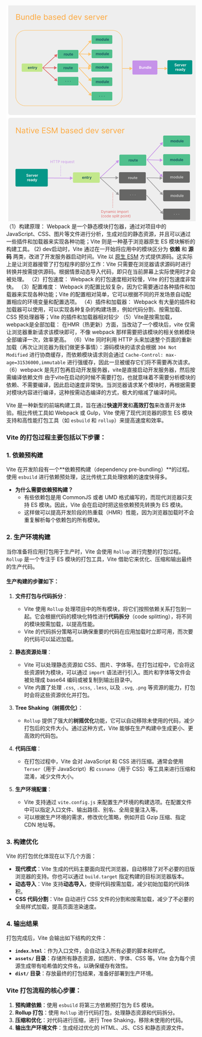 ![](../assets/vite-20240701164123305.jpg)
（1）构建原理： Webpack 是一个静态模块打包器，通过对项目中的 JavaScript、CSS、图片等文件进行分析，生成对应的静态资源，并且可以通过一些插件和加载器来实现各种功能；Vite 则是一种基于浏览器原生 ES 模块解析的构建工具。
  (2) dev启动时，Vite 通过在一开始将应用中的模块区分为 **依赖** 和 **源码** 两类，改进了开发服务器启动时间。Vite 以 [原生 ESM](https://developer.mozilla.org/en-US/docs/Web/JavaScript/Guide/Modules) 方式提供源码。这实际上是让浏览器接管了打包程序的部分工作：Vite 只需要在浏览器请求源码时进行转换并按需提供源码。根据情景动态导入代码，即只在当前屏幕上实际使用时才会被处理。
（2）打包速度： Webpack 的打包速度相对较慢，Vite 的打包速度非常快。
（3）配置难度： Webpack 的配置比较复杂，因为它需要通过各种插件和加载器来实现各种功能；Vite 的配置相对简单，它可以根据不同的开发场景自动配置相应的环境变量和配置选项。
（4）插件和加载器： Webpack 有大量的插件和加载器可以使用，可以实现各种复杂的构建场景，例如代码分割、按需加载、CSS 预处理器等；Vite 的插件和加载器相对较少
（5）Vite是按需加载，webpack是全部加载： 在HMR（热更新）方面，当改动了一个模块后，vite 仅需让浏览器重新请求该模块即可，不像 webpack 那样需要把该模块的相关依赖模块全部编译一次，效率更高。
（6）Vite 同时利用 HTTP 头来加速整个页面的重新加载（再次让浏览器为我们做更多事情）：源码模块的请求会根据 `304 Not Modified` 进行协商缓存，而依赖模块请求则会通过 `Cache-Control: max-age=31536000,immutable` 进行强缓存，因此一旦被缓存它们将不需要再次请求。
（6）webpack 
是先打包再启动开发服务器，vite是直接启动开发服务器，然后按需编译依赖文件 由于vite在启动的时候不需要打包，也就意味着不需要分析模块的依赖、不需要编译，因此启动速度非常快。当浏览器请求某个模块时，再根据需要对模块内容进行编译，这种按需动态编译的方式，极大的缩减了编译时间。



Vite 是一种新型的前端构建工具，旨在通过**快速开发**和**高效打包**来改善开发体验。相比传统工具如 Webpack 或 Gulp，Vite 使用了现代浏览器的原生 ES 模块支持和高性能打包工具（如 `esbuild` 和 `rollup`）来提高速度和效率。

### Vite 的打包过程主要包括以下步骤：

### 1. **依赖预构建**
Vite 在开发阶段有一个**依赖预构建（dependency pre-bundling）**的过程。使用 `esbuild` 进行依赖预处理，这比传统工具处理依赖的速度快得多。

- **为什么需要依赖预构建？**
  - 有些依赖包是用 CommonJS 或者 UMD 格式编写的，而现代浏览器只支持 ES 模块。因此，Vite 会在启动时把这些依赖预先转换为 ES 模块。
  - 这样做可以提高开发阶段的热重载（HMR）性能，因为浏览器加载时不会重复解析每个依赖包的所有模块。

### 2. **生产环境构建**
当你准备将应用打包用于生产时，Vite 会使用 `Rollup` 进行完整的打包过程。`Rollup` 是一个专注于 ES 模块的打包工具，Vite 借助它来优化、压缩和输出最终的生产代码。

#### 生产构建的步骤如下：

1. **文件打包与代码拆分**：
   - Vite 使用 `Rollup` 处理项目中的所有模块，将它们按照依赖关系打包到一起。它会根据代码的模块化特性进行**代码拆分**（code splitting），将不同的模块按需加载，以提高性能。
   - Vite 的代码拆分策略可以确保重要的代码在应用加载时立即可用，而次要的代码可以延迟加载。

2. **静态资源处理**：
   - Vite 可以处理静态资源如 CSS、图片、字体等。在打包过程中，它会将这些资源转为模块，可以通过 `import` 语法进行引入。图片和字体等文件会被处理成 base64 编码或被复制到输出目录中。
   - Vite 内置了处理 `.css`, `.scss`, `.less`, 以及 `.svg`, `.png` 等资源的能力，打包时会将这些资源优化并打包。

3. **Tree Shaking（树摇优化）**：
   - `Rollup` 提供了强大的**树摇优化**功能，它可以自动移除未使用的代码，减少打包后的文件大小。通过这种方式，Vite 能够在生产构建中生成更小、更高效的代码包。

4. **代码压缩**：
   - 在打包过程中，Vite 会对 JavaScript 和 CSS 进行压缩。通常会使用 `Terser`（用于 JavaScript）和 `cssnano`（用于 CSS）等工具来进行压缩和混淆，减少文件大小。
   
5. **生产环境配置**：
   - Vite 支持通过 `vite.config.js` 来配置生产环境的构建选项。在配置文件中可以指定入口文件、输出路径、别名、全局变量注入等。
   - 可以根据生产环境的需求，修改优化策略，例如开启 Gzip 压缩、指定 CDN 地址等。

### 3. **构建优化**
Vite 的打包优化体现在以下几个方面：
- **现代模式**：Vite 生成的代码主要面向现代浏览器，自动移除了对不必要的旧版浏览器的支持。你也可以通过 `build.target` 指定构建的目标浏览器版本。
- **动态导入**：Vite 支持**动态导入**，使得代码按需加载，减少初始加载的代码体积。
- **CSS 代码分割**：Vite 自动进行 CSS 文件的分割和按需加载，减少了不必要的全局样式加载，提高页面渲染速度。

### 4. **输出结果**
打包完成后，Vite 会输出如下结构的文件：
- **`index.html`**：作为入口文件，会自动注入所有必要的脚本和样式。
- **`assets/` 目录**：存储所有静态资源，如图片、字体、CSS 等。Vite 会为每个资源生成带有哈希值的文件名，以确保缓存有效性。
- **`dist/` 目录**：存放最终的打包结果，准备好部署到生产环境。

### Vite 打包流程的核心步骤：
1. **预构建依赖**：使用 `esbuild` 将第三方依赖预打包为 ES 模块。
2. **Rollup 打包**：使用 `Rollup` 进行代码打包，处理静态资源和代码拆分。
3. **压缩和优化**：对代码进行压缩，进行 Tree Shaking，移除未使用的代码。
4. **输出生产环境文件**：生成经过优化的 HTML、JS、CSS 和静态资源文件。